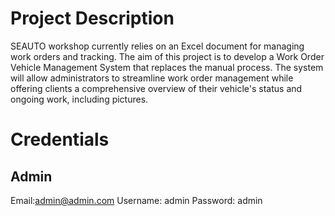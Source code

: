 # Project Description
SEAUTO workshop currently relies on an Excel document for managing work orders and tracking. The aim of this project is to develop a Work Order Vehicle Management System that replaces the manual process. The system will allow administrators to streamline work order management while offering clients a comprehensive overview of their vehicle's status and ongoing work, including pictures.


# Credentials
## Admin
Email:admin@admin.com
Username: admin
Password: admin